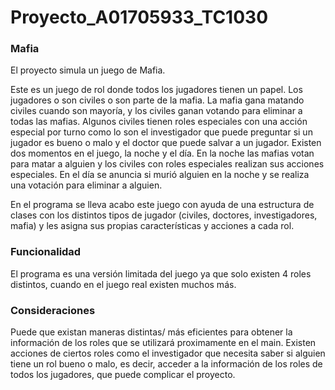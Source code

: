 # Proyecto_A01705933_TC1030
### Mafia 
El proyecto simula un juego de Mafia. 

Este es un juego de rol donde todos los jugadores tienen un papel. Los jugadores o son civiles o son parte de la mafia. La mafia gana matando civiles cuando son mayoría, y los civiles ganan votando para eliminar a todas las mafias. Algunos civiles tienen roles especiales con una acción especial por turno como lo son el investigador que puede preguntar si un jugador es bueno o malo y el doctor que puede salvar a un jugador. Existen dos momentos en el juego, la noche y el día. En la noche las mafias votan para matar a alguien y los civiles con roles especiales realizan sus acciones especiales. En el día se anuncia si murió alguien en la noche y se realiza una votación para eliminar a alguien. 

En el programa se lleva acabo este juego con ayuda de una estructura de clases con los distintos tipos de jugador (civiles, doctores, investigadores, mafia) y les asigna sus propias características y acciones a cada rol.

### Funcionalidad
El programa es una versión limitada del juego ya que solo existen 4 roles distintos, cuando en el juego real existen muchos más. 

### Consideraciones 
Puede que existan maneras distintas/ más eficientes para obtener la información de los roles que se utilizará proximamente en el main. 
Existen acciones de ciertos roles como el investigador que necesita saber si alguien tiene un rol bueno o malo, es decir, acceder a la información de los roles de todos los jugadores, que puede complicar el proyecto. 


